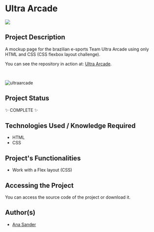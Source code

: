 <h1>Ultra Arcade</h1>

<p>
<img src="https://img.shields.io/badge/status-COMPLETE-green?style=for-the-badge&logo=appveyor"/>
</p>

<h2>Project Description</h2>
<p>A mockup page for the brazilian e-sports Team Ultra Arcade using only HTML and CSS (CSS flexbox layout challenge).</p>
<p>You can see the repository in action at: <a href='https://ultra-arcade.vercel.app/'>Ultra Arcade</a>.</p>
</br>

![ultraarcade](https://user-images.githubusercontent.com/108422924/231242205-8f211cdf-7768-4af3-b48b-afc2c8c47689.png)

<h2>Project Status</h2>
<p>✨ COMPLETE ✨</p>

<h2>Technologies Used / Knowledge Required</h2>
<ul>
<li>HTML</li>
<li>CSS</li>
</ul>

<h2>Project's Functionalities</h2>
<ul>
<li>Work with a Flex layout (CSS)</li>
</ul>

<h2>Accessing the Project</h2>
<p>You can access the source code of the project or download it.</p>

<h2>Author(s)</h2>
<ul>
<li><a href='https://github.com/anasander'>Ana Sander</a></li>
</ul>
